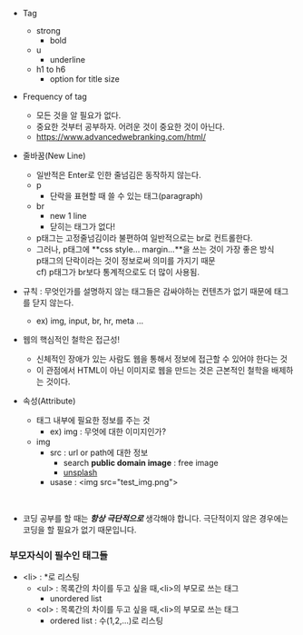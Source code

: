 - Tag
    - strong
        - bold
    - u
        - underline
    - h1 to h6
        - option for title size
- Frequency of tag
    - 모든 것을 알 필요가 없다.
    - 중요한 것부터 공부하자. 어려운 것이 중요한 것이 아닌다.
    - https://www.advancedwebranking.com/html/

- 줄바꿈(New Line)
    - 일반적은 Enter로 인한 줄넘김은 동작하지 않는다.
    - p
        - 단락을 표현할 때 쓸 수 있는 태그(paragraph)
    - br
        - new 1 line 
        - 닫히는 태그가 없다!
    - p태그는 고정줄넘김이라 불편하여 일반적으로는 br로 컨트롤한다.
    - 그러나, p태그에 **css style... margin...**을 쓰는 것이 가장 좋은 방식  
      p태그의 단락이라는 것이 정보로써 의미를 가지기 때문  
      cf) p태그가 br보다 통계적으로도 더 많이 사용됨.

- 규칙 : 무엇인가를 설명하지 않는 태그들은 감싸야하는 컨텐츠가 없기 때문에 태그를 닫지 않는다.
    - ex) img, input, br, hr, meta ...

- 웹의 핵심적인 철학은 접근성!
    - 신체적인 장애가 있는 사람도 웹을 통해서 정보에 접근할 수 있어야 한다는 것
    - 이 관점에서 HTML이 아닌 이미지로 웹을 만드는 것은 근본적인 철학을 배제하는 것이다.

- 속성(Attribute)
    - 태그 내부에 필요한 정보를 주는 것
        - ex) img : 무엇에 대한 이미지인가?
    - img
        - src : url or path에 대한 정보
            - search **public domain image** : free image
            - [unsplash][unsplash]
        - usase : \<img src="test_img.png"\>
<br>

- 코딩 공부를 할 때는 ***항상 극단적으로*** 생각해야 합니다. 극단적이지 않은 경우에는 코딩을 할 필요가 없기 때문입니다.

<h3>부모자식이 필수인 태그들</h3>

- \<li\> : *로 리스팅
    - \<ul\> : 목록간의 차이를 두고 싶을 때,\<li\>의 부모로 쓰는 태그
        - unordered list
    - \<ol\> : 목록간의 차이를 두고 싶을 때,\<li\>의 부모로 쓰는 태그
        - ordered list : 수(1,2,...)로 리스팅

[unsplash]:https://unsplash.com